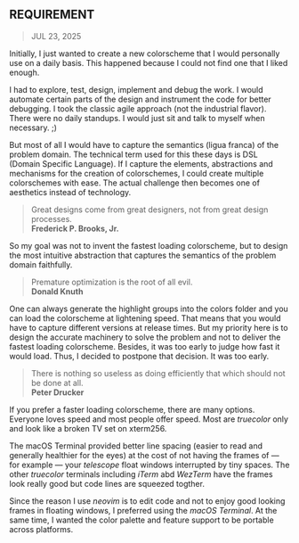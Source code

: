 ## REQUIREMENT
> JUL 23, 2025

Initially, I just wanted to create a new colorscheme that I would personally
use on a daily basis.  This happened because I could not find one that I liked
enough.

I had to explore, test, design, implement and debug the work.
I would automate certain parts of the design and instrument the code
for better debugging.  I took the classic agile approach
(not the industrial flavor).  There were no daily standups.
I would just sit and talk to myself when necessary. ;)

But most of all I would have to capture the semantics (ligua franca)
of the problem domain.  The technical term used for this these days
is DSL (Domain Specific Language).  If I capture the elements,
abstractions and mechanisms for the creation of colorschemes,
I could create multiple colorschemes with ease.
The actual challenge then becomes one of aesthetics
instead of technology.

> Great designs come from great designers, not from great design processes.  
> **Frederick P. Brooks, Jr.**

So my goal was not to invent the fastest loading colorscheme, but to design the
most intuitive abstraction that captures the semantics of the problem domain
faithfully.

> Premature optimization is the root of all evil.  
> **Donald Knuth**

One can always generate the highlight groups into the colors folder and
you can load the colorscheme at lightening speed.  That means that you
would have to capture different versions at release times.  But my priority
here is to design the accurate machinery to solve the problem and not to deliver
the fastest loading colorscheme.  Besides, it was too early to judge how fast
it would load.  Thus, I decided to postpone that decision.  It was too early.

> There is nothing so useless as doing efficiently that
> which should not be done at all.  
> **Peter Drucker**

If you prefer a faster loading colorscheme, there are many options.
Everyone loves speed and most people offer speed.
Most are _truecolor_ only and look like a broken TV set on  xterm256.

The macOS Terminal provided better line spacing (easier to read and
generally healthier for the eyes) at the cost of not having the frames
of — for example — your _telescope_ float windows interrupted by tiny spaces.
The other _truecolor_ terminals including _iTerm_ abd _WezTerm_
have the frames look really good but code lines are squeezed togther.

Since the reason I use _neovim_ is to edit code and not to enjoy good
looking frames in floating windows, I preferred using the _macOS Terminal_.
At the same time, I wanted the color palette and feature support to be
portable across platforms.
